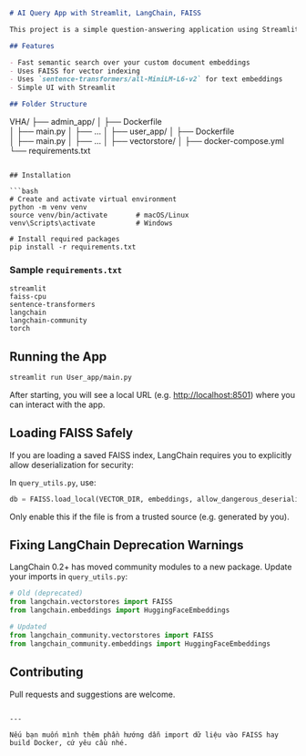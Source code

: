 

```markdown
# AI Query App with Streamlit, LangChain, FAISS

This project is a simple question-answering application using Streamlit for the UI, FAISS for fast vector search, and HuggingFace embeddings via LangChain.

## Features

- Fast semantic search over your custom document embeddings
- Uses FAISS for vector indexing
- Uses `sentence-transformers/all-MiniLM-L6-v2` for text embeddings
- Simple UI with Streamlit

## Folder Structure

```

VHA/
├── admin_app/
│   ├── Dockerfile         
│   ├── main.py
│   ├── ...
│
├── user_app/
│   ├── Dockerfile         
│   ├── main.py
│   ├── ...
│
├── vectorstore/
│
├── docker-compose.yml     
└── requirements.txt


````

## Installation

```bash
# Create and activate virtual environment
python -m venv venv
source venv/bin/activate       # macOS/Linux
venv\Scripts\activate          # Windows

# Install required packages
pip install -r requirements.txt
````

### Sample `requirements.txt`

```
streamlit
faiss-cpu
sentence-transformers
langchain
langchain-community
torch
```

## Running the App

```bash
streamlit run User_app/main.py
```

After starting, you will see a local URL (e.g. [http://localhost:8501](http://localhost:8501)) where you can interact with the app.

## Loading FAISS Safely

If you are loading a saved FAISS index, LangChain requires you to explicitly allow deserialization for security:

In `query_utils.py`, use:

```python
db = FAISS.load_local(VECTOR_DIR, embeddings, allow_dangerous_deserialization=True)
```

Only enable this if the file is from a trusted source (e.g. generated by you).

## Fixing LangChain Deprecation Warnings

LangChain 0.2+ has moved community modules to a new package. Update your imports in `query_utils.py`:

```python
# Old (deprecated)
from langchain.vectorstores import FAISS
from langchain.embeddings import HuggingFaceEmbeddings

# Updated
from langchain_community.vectorstores import FAISS
from langchain_community.embeddings import HuggingFaceEmbeddings
```

## Contributing

Pull requests and suggestions are welcome.

```

---

Nếu bạn muốn mình thêm phần hướng dẫn import dữ liệu vào FAISS hay build Docker, cứ yêu cầu nhé.
```
